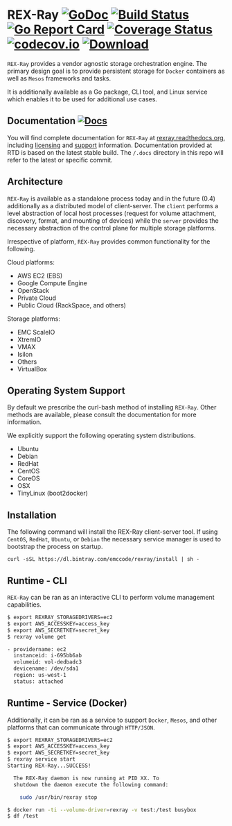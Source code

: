 # REX-Ray [![GoDoc](https://godoc.org/github.com/emccode/rexray?status.svg)](http://godoc.org/github.com/emccode/rexray) [![Build Status](http://travis-ci.org/emccode/rexray.svg?branch=master)](https://travis-ci.org/emccode/rexray) [![Go Report Card](http://goreportcard.com/badge/emccode/rexray)](http://goreportcard.com/report/emccode/rexray) [![Coverage Status](http://coveralls.io/repos/emccode/rexray/badge.svg?branch=master&service=github&i=3)](https://coveralls.io/github/emccode/rexray?branch=master) [![codecov.io](https://codecov.io/github/emccode/rexray/coverage.svg?branch=master)](https://codecov.io/github/emccode/rexray?branch=master) [ ![Download](http://api.bintray.com/packages/emccode/rexray/stable/images/download.svg) ](https://dl.bintray.com/emccode/rexray/stable/latest/)

`REX-Ray` provides a vendor agnostic storage orchestration engine.  The primary
design goal is to provide persistent storage for `Docker` containers as well as
`Mesos` frameworks and tasks.

It is additionally available as a Go package, CLI tool, and Linux service which
enables it to be used for additional use cases.

## Documentation [![Docs](https://readthedocs.org/projects/rexray/badge/?version=stable)](http://rexray.readthedocs.org/en/stable/)
You will find complete documentation for `REX-Ray` at [rexray.readthedocs.org](http://rexray.readthedocs.org/en/stable/), including
[licensing](http://rexray.readthedocs.org/en/stable/about/license/) and
[support](http://rexray.readthedocs.org/en/stable/#getting-help) information.
Documentation provided at RTD is based on the latest stable build. The `/.docs`
directory in this repo will refer to the latest or specific commit.

## Architecture
`REX-Ray` is available as a standalone process today and in the future (0.4)
additionally as a distributed model of client-server.  The `client` performs a
level abstraction of local host processes (request for volume attachment,
  discovery, format, and mounting of devices) while the `server` provides the
  necessary abstraction of the control plane for multiple storage platforms.

Irrespective of platform, `REX-Ray` provides common functionality for the
following.

Cloud platforms:
- AWS EC2 (EBS)
- Google Compute Engine
- OpenStack
 - Private Cloud
 - Public Cloud (RackSpace, and others)

Storage platforms:
 - EMC ScaleIO
  - XtremIO
  - VMAX
  - Isilon
 - Others
 - VirtualBox

## Operating System Support
By default we prescribe the curl-bash method of installing `REX-Ray`.  Other
methods are available, please consult the documentation for more information.


We explicitly support the following operating system distributions.
- Ubuntu
- Debian
- RedHat
- CentOS
- CoreOS
- OSX
- TinyLinux (boot2docker)

## Installation
The following command will install the REX-Ray client-server tool.  If using
`CentOS`, `RedHat`, `Ubuntu`, or `Debian` the necessary service manager is used
to bootstrap the process on startup.  

`curl -sSL https://dl.bintray.com/emccode/rexray/install | sh -`

## Runtime - CLI
`REX-Ray` can be ran as an interactive CLI to perform volume management
capabilities.

```bash
$ export REXRAY_STORAGEDRIVERS=ec2
$ export AWS_ACCESSKEY=access_key
$ export AWS_SECRETKEY=secret_key
$ rexray volume get

- providername: ec2
  instanceid: i-695bb6ab
  volumeid: vol-dedbadc3
  devicename: /dev/sda1
  region: us-west-1
  status: attached
```

## Runtime - Service (Docker)
Additionally, it can be ran as a service to support `Docker`, `Mesos`, and other
 platforms that can communicate through `HTTP/JSON`.

```bash
$ export REXRAY_STORAGEDRIVERS=ec2
$ export AWS_ACCESSKEY=access_key
$ export AWS_SECRETKEY=secret_key
$ rexray service start
Starting REX-Ray...SUCCESS!

  The REX-Ray daemon is now running at PID XX. To
  shutdown the daemon execute the following command:

    sudo /usr/bin/rexray stop

$ docker run -ti --volume-driver=rexray -v test:/test busybox
$ df /test

```
